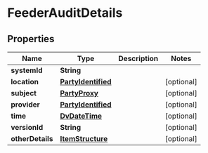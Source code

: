 

# FeederAuditDetails


## Properties

| Name | Type | Description | Notes |
|------------ | ------------- | ------------- | -------------|
|**systemId** | **String** |  |  |
|**location** | [**PartyIdentified**](PartyIdentified.md) |  |  [optional] |
|**subject** | [**PartyProxy**](PartyProxy.md) |  |  [optional] |
|**provider** | [**PartyIdentified**](PartyIdentified.md) |  |  [optional] |
|**time** | [**DvDateTime**](DvDateTime.md) |  |  [optional] |
|**versionId** | **String** |  |  [optional] |
|**otherDetails** | [**ItemStructure**](ItemStructure.md) |  |  [optional] |



